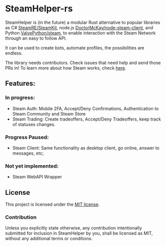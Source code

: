 # SteamHelper-rs

SteamHelper is (in the future) a modular Rust alternative to popular libraries as C# [SteamRE/SteamKit](https://github.com/SteamRE/SteamKit), node.js [DoctorMcKay/node-steam-client](https://github.com/DoctorMcKay/node-steam-client), and Python [ValvePython/steam](https://github.com/ValvePython/steam), to enable interaction with the Steam Network through an easy to follow API.

It can be used to create bots, automate profiles, the possibilities are endless.

The library needs contributors. Check issues that need help and send those PRs in!
To learn more about how Steam works, check [here](https://github.com/saskenuba/SteamHelper-rs/blob/master/docs/dev/README.md).

## Features:

### In progress:
- Steam Auth: Mobile 2FA, Accept/Deny Confirmations, Authentication to Steam Community and Steam Store
- Steam Trading: Create tradeoffers, Accept/Deny Tradeoffers, keep track of statuses changes.

### Progress Paused:
- Steam Client: Same functionality as desktop client, go online, answer to messages, etc;

### Not yet implemented:
- Steam WebAPI Wrapper

## License

This project is licensed under the [MIT license](LICENSE).

### Contribution

Unless you explicitly state otherwise, any contribution intentionally submitted
for inclusion in SteamHelper by you, shall be licensed as MIT, without any
additional terms or conditions.
